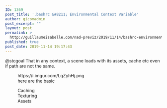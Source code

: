 ```yaml
---
ID: 1369
post_title: '.bashrc &#8211; Environmental Context Variable'
author: gicomadmin
post_excerpt: ""
layout: post
permalink: >
  http://guillaumeisabelle.com/nad-previz/2019/11/14/bashrc-environmental-context-variable/
published: true
post_date: 2019-11-14 19:17:43
---
```

<!-- wp:paragraph -->

@stcgoal That in any context, a scene loads with its assets, cache etc even if path are not the same.

<!-- /wp:paragraph -->

<!-- wp:core-embed/imgur {"url":"https://i.imgur.com/LqZyhHj.png","type":"rich","providerNameSlug":"imgur","className":""} --><figure class="wp-block-embed-imgur wp-block-embed is-type-rich is-provider-imgur">

<div class="wp-block-embed__wrapper">
  https://i.imgur.com/LqZyhHj.png
</div><figcaption>here are the basic

  
Caching  
Texturing  
Assets</figcaption></figure> <!-- /wp:core-embed/imgur -->